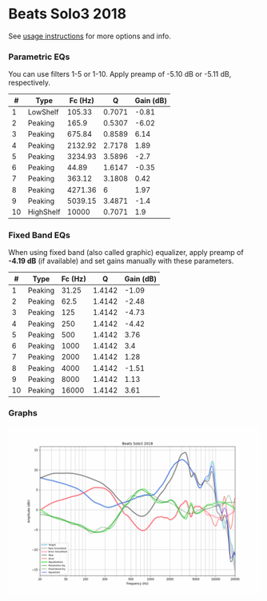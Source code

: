 # Beats Solo3 2018
See [usage instructions](https://github.com/jaakkopasanen/AutoEq#usage) for more options and info.

### Parametric EQs
You can use filters 1-5 or 1-10. Apply preamp of -5.10 dB or -5.11 dB, respectively.

|   # | Type      |   Fc (Hz) |      Q |   Gain (dB) |
|-----|-----------|-----------|--------|-------------|
|   1 | LowShelf  |    105.33 | 0.7071 |       -0.81 |
|   2 | Peaking   |    165.9  | 0.5307 |       -6.02 |
|   3 | Peaking   |    675.84 | 0.8589 |        6.14 |
|   4 | Peaking   |   2132.92 | 2.7178 |        1.89 |
|   5 | Peaking   |   3234.93 | 3.5896 |       -2.7  |
|   6 | Peaking   |     44.89 | 1.6147 |       -0.35 |
|   7 | Peaking   |    363.12 | 3.1808 |        0.42 |
|   8 | Peaking   |   4271.36 | 6      |        1.97 |
|   9 | Peaking   |   5039.15 | 3.4871 |       -1.4  |
|  10 | HighShelf |  10000    | 0.7071 |        1.9  |

### Fixed Band EQs
When using fixed band (also called graphic) equalizer, apply preamp of **-4.19 dB** (if available) and set gains manually with these parameters.

|   # | Type    |   Fc (Hz) |      Q |   Gain (dB) |
|-----|---------|-----------|--------|-------------|
|   1 | Peaking |     31.25 | 1.4142 |       -1.09 |
|   2 | Peaking |     62.5  | 1.4142 |       -2.48 |
|   3 | Peaking |    125    | 1.4142 |       -4.73 |
|   4 | Peaking |    250    | 1.4142 |       -4.42 |
|   5 | Peaking |    500    | 1.4142 |        3.76 |
|   6 | Peaking |   1000    | 1.4142 |        3.4  |
|   7 | Peaking |   2000    | 1.4142 |        1.28 |
|   8 | Peaking |   4000    | 1.4142 |       -1.51 |
|   9 | Peaking |   8000    | 1.4142 |        1.13 |
|  10 | Peaking |  16000    | 1.4142 |        3.61 |

### Graphs
![](./Beats%20Solo3%202018.png)
